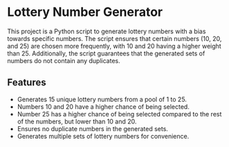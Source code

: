 # Lottery Number Generator

This project is a Python script to generate lottery numbers with a bias towards specific numbers. The script ensures that certain numbers (10, 20, and 25) are chosen more frequently, with 10 and 20 having a higher weight than 25. Additionally, the script guarantees that the generated sets of numbers do not contain any duplicates.

## Features

- Generates 15 unique lottery numbers from a pool of 1 to 25.
- Numbers 10 and 20 have a higher chance of being selected.
- Number 25 has a higher chance of being selected compared to the rest of the numbers, but lower than 10 and 20.
- Ensures no duplicate numbers in the generated sets.
- Generates multiple sets of lottery numbers for convenience.


